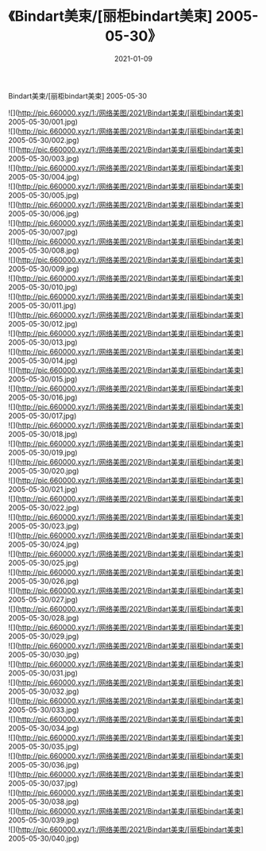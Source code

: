 ﻿---
layout: post
title:  《Bindart美束/[丽柜bindart美束] 2005-05-30》
date:   2021-01-09
img: http://pic.660000.xyz/1:/网络美图/2021/Bindart美束/[丽柜bindart美束] 2005-05-30/000.jpg
categories: [美女, 清纯, 唯美]
---

Bindart美束/[丽柜bindart美束] 2005-05-30

 ![](http://pic.660000.xyz/1:/网络美图/2021/Bindart美束/[丽柜bindart美束] 2005-05-30/001.jpg) <br>![](http://pic.660000.xyz/1:/网络美图/2021/Bindart美束/[丽柜bindart美束] 2005-05-30/002.jpg) <br>![](http://pic.660000.xyz/1:/网络美图/2021/Bindart美束/[丽柜bindart美束] 2005-05-30/003.jpg) <br>![](http://pic.660000.xyz/1:/网络美图/2021/Bindart美束/[丽柜bindart美束] 2005-05-30/004.jpg) <br>![](http://pic.660000.xyz/1:/网络美图/2021/Bindart美束/[丽柜bindart美束] 2005-05-30/005.jpg) <br>![](http://pic.660000.xyz/1:/网络美图/2021/Bindart美束/[丽柜bindart美束] 2005-05-30/006.jpg) <br>![](http://pic.660000.xyz/1:/网络美图/2021/Bindart美束/[丽柜bindart美束] 2005-05-30/007.jpg) <br>![](http://pic.660000.xyz/1:/网络美图/2021/Bindart美束/[丽柜bindart美束] 2005-05-30/008.jpg) <br>![](http://pic.660000.xyz/1:/网络美图/2021/Bindart美束/[丽柜bindart美束] 2005-05-30/009.jpg) <br>![](http://pic.660000.xyz/1:/网络美图/2021/Bindart美束/[丽柜bindart美束] 2005-05-30/010.jpg) <br>![](http://pic.660000.xyz/1:/网络美图/2021/Bindart美束/[丽柜bindart美束] 2005-05-30/011.jpg) <br>![](http://pic.660000.xyz/1:/网络美图/2021/Bindart美束/[丽柜bindart美束] 2005-05-30/012.jpg) <br>![](http://pic.660000.xyz/1:/网络美图/2021/Bindart美束/[丽柜bindart美束] 2005-05-30/013.jpg) <br>![](http://pic.660000.xyz/1:/网络美图/2021/Bindart美束/[丽柜bindart美束] 2005-05-30/014.jpg) <br>![](http://pic.660000.xyz/1:/网络美图/2021/Bindart美束/[丽柜bindart美束] 2005-05-30/015.jpg) <br>![](http://pic.660000.xyz/1:/网络美图/2021/Bindart美束/[丽柜bindart美束] 2005-05-30/016.jpg) <br>![](http://pic.660000.xyz/1:/网络美图/2021/Bindart美束/[丽柜bindart美束] 2005-05-30/017.jpg) <br>![](http://pic.660000.xyz/1:/网络美图/2021/Bindart美束/[丽柜bindart美束] 2005-05-30/018.jpg) <br>![](http://pic.660000.xyz/1:/网络美图/2021/Bindart美束/[丽柜bindart美束] 2005-05-30/019.jpg) <br>![](http://pic.660000.xyz/1:/网络美图/2021/Bindart美束/[丽柜bindart美束] 2005-05-30/020.jpg) <br>![](http://pic.660000.xyz/1:/网络美图/2021/Bindart美束/[丽柜bindart美束] 2005-05-30/021.jpg) <br>![](http://pic.660000.xyz/1:/网络美图/2021/Bindart美束/[丽柜bindart美束] 2005-05-30/022.jpg) <br>![](http://pic.660000.xyz/1:/网络美图/2021/Bindart美束/[丽柜bindart美束] 2005-05-30/023.jpg) <br>![](http://pic.660000.xyz/1:/网络美图/2021/Bindart美束/[丽柜bindart美束] 2005-05-30/024.jpg) <br>![](http://pic.660000.xyz/1:/网络美图/2021/Bindart美束/[丽柜bindart美束] 2005-05-30/025.jpg) <br>![](http://pic.660000.xyz/1:/网络美图/2021/Bindart美束/[丽柜bindart美束] 2005-05-30/026.jpg) <br>![](http://pic.660000.xyz/1:/网络美图/2021/Bindart美束/[丽柜bindart美束] 2005-05-30/027.jpg) <br>![](http://pic.660000.xyz/1:/网络美图/2021/Bindart美束/[丽柜bindart美束] 2005-05-30/028.jpg) <br>![](http://pic.660000.xyz/1:/网络美图/2021/Bindart美束/[丽柜bindart美束] 2005-05-30/029.jpg) <br>![](http://pic.660000.xyz/1:/网络美图/2021/Bindart美束/[丽柜bindart美束] 2005-05-30/030.jpg) <br>![](http://pic.660000.xyz/1:/网络美图/2021/Bindart美束/[丽柜bindart美束] 2005-05-30/031.jpg) <br>![](http://pic.660000.xyz/1:/网络美图/2021/Bindart美束/[丽柜bindart美束] 2005-05-30/032.jpg) <br>![](http://pic.660000.xyz/1:/网络美图/2021/Bindart美束/[丽柜bindart美束] 2005-05-30/033.jpg) <br>![](http://pic.660000.xyz/1:/网络美图/2021/Bindart美束/[丽柜bindart美束] 2005-05-30/034.jpg) <br>![](http://pic.660000.xyz/1:/网络美图/2021/Bindart美束/[丽柜bindart美束] 2005-05-30/035.jpg) <br>![](http://pic.660000.xyz/1:/网络美图/2021/Bindart美束/[丽柜bindart美束] 2005-05-30/036.jpg) <br>![](http://pic.660000.xyz/1:/网络美图/2021/Bindart美束/[丽柜bindart美束] 2005-05-30/037.jpg) <br>![](http://pic.660000.xyz/1:/网络美图/2021/Bindart美束/[丽柜bindart美束] 2005-05-30/038.jpg) <br>![](http://pic.660000.xyz/1:/网络美图/2021/Bindart美束/[丽柜bindart美束] 2005-05-30/039.jpg) <br>![](http://pic.660000.xyz/1:/网络美图/2021/Bindart美束/[丽柜bindart美束] 2005-05-30/040.jpg) <br>